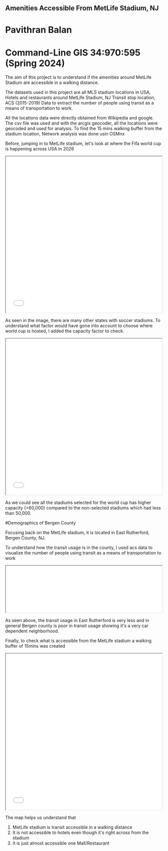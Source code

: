 ## Amenities Accessible From MetLife Stadium, NJ
# Pavithran Balan
# Command-Line GIS 34:970:595 (Spring 2024)

The aim of this project is to understand if the amenities around MetLife Stadium are accessible in a walking distance. 

The datasets used in this project are all MLS stadium locations in USA, Hotels and restaurants around MetLife Stadium, NJ Transit stop location, ACS (2015-2019) Data to extract the number of people using transit as a means of transportation to work. 

All the locations data were directly obtained from Wikipedia and google. The csv file was used and with the arcgis geocoder, all the locations were geocoded and used for analysis. To find the 15 mins walking buffer from the stadium location, Network analysis was done usin OSMnx

Before, jumping in to MetLife stadium, let's look at where the Fifa world cup is happening across USA in 2026

<iframe src="final1.jpg" height="500" width="500"></iframe>

As seen in the image, there are many other states with soccer stadiums. To understand what factor would have gone into account to choose where world cup is hosted, I added the capacity factor to check.

<iframe src="final_stadiums.html" height="500" width="500"></iframe>

As we could see all the stadiums selected for the world cup has higher capacity (>60,000) compared to the non-selected stadiums which had less than 50,000. 

#Demographics of Bergen County

Focusing back on the MetLife stadium, it is located in East Rutherford, Bergen County, NJ.

To understand how the transit usage is in the county, I used acs data to visualize the number of people using transit as a means of transportation to work

<iframe src="download (1).png height="500" width="500""></iframe>

As seen above, the transit usage in East Rutherford is very less and in general Bergen county is poor in transit usage showing it's a very car dependent neighborhood. 

Finally, to check what is accessible from the MetLife stadium a walking buffer of 15mins was created 

<iframe src="final_metlife.html" height="500" width="500"></iframe>

The map helps us understand that
  1. MetLife stadium is transit accessible in a walking distance
  2. It is not accessible to hotels even though it's right across from the stadium
  3. It is just almost accessible one Mall/Restaurant
